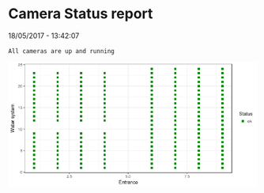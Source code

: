 Camera Status report
================
18/05/2017 - 13:42:07

    All cameras are up and running

![](camreport_files/figure-markdown_github/unnamed-chunk-2-1.png)
